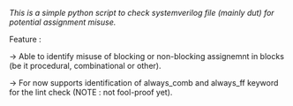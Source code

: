 *This is a simple python script to check systemverilog file (mainly dut) for potential assignment misuse.*

Feature : 

-> Able to identify misuse of blocking or non-blocking assignemnt in blocks (be it procedural, combinational or other).

-> For now supports identification of always_comb and always_ff keyword for the lint check (NOTE : not fool-proof yet).

